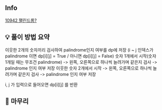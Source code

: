 ## Info
[10942 팰린드롬?](https://www.acmicpc.net/problem/10942)

## 💡 풀이 방법 요약
이웃한 2개의 숫자끼리 검사하여 palindrome인지 여부를 dp에 저장
(i ~ j 인덱스가 palindrome 이면 dp[i][j] = True / 아니면 dp[i][j] = False)
숫자 1개에서 시작(숫자 1개일 때는 무조건 palindrome) -> 왼쪽, 오른쪽으로 하나씩 늘려가며 같은지 검사 -> palindrome 인지 여부 저장
이웃한 숫자 2개에서 시작 -> 왼쪽, 오른쪽으로 하나씩 늘려가며 같은지 검사 -> palindrome 인지 여부 저장

i, j 가 입력으로 들어오면 dp[i][j] 를 반환

## 🙂 마무리
